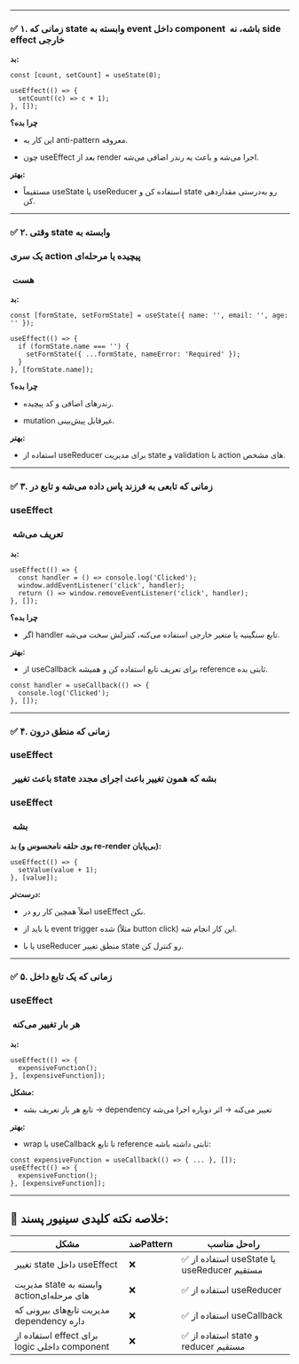 

---

### **✅ ۱. زمانی که state وابسته به** **event داخل component**  **باشه، نه side effect خارجی**

  

**بد:**

```
const [count, setCount] = useState(0);

useEffect(() => {
  setCount((c) => c + 1);
}, []);
```

**چرا بده؟**

- این کار یه anti-pattern معروفه.
    
- چون useEffect بعد از render اجرا می‌شه و باعث یه رندر اضافی می‌شه.
    

  

**بهتر:**

- مستقیماً useState یا useReducer استفاده کن و state رو به‌درستی مقداردهی کن.
    

---

### **✅ ۲. وقتی state وابسته به** 

### **یک سری action پیچیده یا مرحله‌ای**

###  **هست**

  

**بد:**

```
const [formState, setFormState] = useState({ name: '', email: '', age: '' });

useEffect(() => {
  if (formState.name === '') {
    setFormState({ ...formState, nameError: 'Required' });
  }
}, [formState.name]);
```

**چرا بده؟**

- رندرهای اضافی و کد پیچیده.
    
- mutation غیرقابل پیش‌بینی.
    

  

**بهتر:**

- استفاده از useReducer برای مدیریت state و validation با action های مشخص.
    

---

### **✅ ۳. زمانی که تابعی به فرزند پاس داده می‌شه و تابع در** 

### **useEffect**

###  **تعریف می‌شه**

  

**بد:**

```
useEffect(() => {
  const handler = () => console.log('Clicked');
  window.addEventListener('click', handler);
  return () => window.removeEventListener('click', handler);
}, []);
```

**چرا بده؟**

- اگر handler تابع سنگینیه یا متغیر خارجی استفاده می‌کنه، کنترلش سخت می‌شه.
    

  

**بهتر:**

- از useCallback برای تعریف تابع استفاده کن و همیشه reference ثابتی بده.
    

```
const handler = useCallback(() => {
  console.log('Clicked');
}, []);
```

  

---

### **✅ ۴. زمانی که منطق درون** 

### **useEffect**

###  **باعث تغییر state بشه که همون تغییر باعث اجرای مجدد** 

### **useEffect**

###  **بشه**

  

**بد (بوی حلقه نامحسوس و re-render بی‌پایان):**

```
useEffect(() => {
  setValue(value + 1);
}, [value]);
```

**درست‌تر:**

- اصلاً همچین کار رو در useEffect نکن.
    
- یا باید از event trigger شده (مثلاً button click) این کار انجام شه.
    
- یا با useReducer منطق تغییر state رو کنترل کن.
    

---

### **✅ ۵. زمانی که یک تابع داخل** 

### **useEffect**

###  **هر بار تغییر می‌کنه**

  

**بد:**

```
useEffect(() => {
  expensiveFunction();
}, [expensiveFunction]);
```

**مشکل:**

- تابع هر بار تعریف بشه → dependency تغییر می‌کنه → اثر دوباره اجرا می‌شه
    

  

**بهتر:**

- wrap با useCallback تا تابع reference ثابتی داشته باشه:
    

```
const expensiveFunction = useCallback(() => { ... }, []);
useEffect(() => {
  expensiveFunction();
}, [expensiveFunction]);
```

  

---

## **🎯 خلاصه نکته کلیدی سینیور پسند:**

|**مشکل**|**ضد‌Pattern**|**راه‌حل مناسب**|
|---|---|---|
|تغییر state داخل useEffect|❌|✅ استفاده از useState یا useReducer مستقیم|
|مدیریت state وابسته به actionهای مرحله‌ای|❌|✅ استفاده از useReducer|
|مدیریت تابع‌های بیرونی که dependency داره|❌|✅ استفاده از useCallback|
|استفاده از effect برای logic داخلی component|❌|✅ استفاده از state و reducer مستقیم|

  
